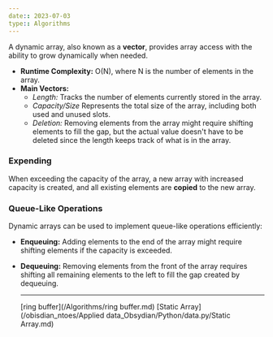 ```yaml
---
date:: 2023-07-03
type:: Algorithms
---
```


A dynamic array, also known as  a **vector**, provides array access with the ability to grow dynamically when needed. 

- **Runtime Complexity:** O(N), where N is the number of elements in the array.
- **Main Vectors:**
  - *Length:* Tracks the number of elements currently stored in the array.
  - *Capacity/Size* Represents the total size of the array, including both used and unused slots.
  - *Deletion:* Removing elements from the array might require shifting elements to fill the gap, but the actual value doesn't have to be deleted since the length keeps track of what is in the array.
### Expending
When exceeding the capacity of the array, a new array with increased capacity is created, and all existing elements are **copied** to the new array.

### Queue-Like Operations

Dynamic arrays can be used to implement queue-like operations efficiently:

- **Enqueuing:** Adding elements to the end of the array might require shifting elements if the capacity is exceeded.
- **Dequeuing:** Removing elements from the front of the array requires shifting all remaining elements to the left to fill the gap created by dequeuing.
 
  ---
  [ring buffer](/Algorithms/ring buffer.md) [Static Array](/obisdian_ntoes/Applied data_Obsydian/Python/data.py/Static Array.md)